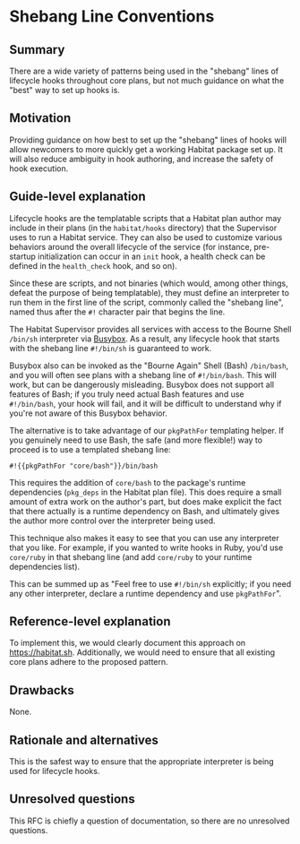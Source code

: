 # Shebang Line Conventions

## Summary
[summary]: #summary

There are a wide variety of patterns being used in the "shebang" lines of lifecycle hooks throughout core plans, but not much guidance on what the "best" way to set up hooks is.

## Motivation
[motivation]: #motivation

Providing guidance on how best to set up the "shebang" lines of hooks will allow newcomers to more quickly get a working Habitat package set up. It will also reduce ambiguity in hook authoring, and increase the safety of hook execution.

## Guide-level explanation
[guide-level-explanation]: #guide-level-explanation

Lifecycle hooks are the templatable scripts that a Habitat plan author may include in their plans (in the `habitat/hooks` directory) that the Supervisor uses to run a Habitat service. They can also be used to customize various behaviors around the overall lifecycle of the service (for instance, pre-startup initialization can occur in an `init` hook, a health check can be defined in the `health_check` hook, and so on).

Since these are scripts, and not binaries (which would, among other things, defeat the purpose of being templatable), they must define an interpreter to run them in the first line of the script, commonly called the "shebang line", named thus after the `#!` character pair that begins the line.

The Habitat Supervisor provides all services with access to the Bourne Shell `/bin/sh` interpreter via [Busybox](https://busybox.net/about.html). As a result, any lifecycle hook that starts with the shebang line `#!/bin/sh` is guaranteed to work.

Busybox also can be invoked as the "Bourne Again" Shell (Bash) `/bin/bash`, and you will often see plans with a shebang line of `#!/bin/bash`. This will work, but can be dangerously misleading. Busybox does not support all features of Bash; if you truly need actual Bash features and use `#!/bin/bash`, your hook will fail, and it will be difficult to understand why if you're not aware of this Busybox behavior.

The alternative is to take advantage of our `pkgPathFor` templating helper. If you genuinely need to use Bash, the safe (and more flexible!) way to proceed is to use a templated shebang line:

    #!{{pkgPathFor "core/bash"}}/bin/bash

This requires the addition of `core/bash` to the package's runtime dependencies (`pkg_deps` in the Habitat plan file). This does require a small amount of extra work on the author's part, but does make explicit the fact that there actually is a runtime dependency on Bash, and ultimately gives the author more control over the interpreter being used.

This technique also makes it easy to see that you can use any interpreter that you like. For example, if you wanted to write hooks in Ruby, you'd use `core/ruby` in that shebang line (and add `core/ruby` to your runtime dependencies list).

This can be summed up as "Feel free to use `#!/bin/sh` explicitly; if you need any other interpreter, declare a runtime dependency and use `pkgPathFor`".

## Reference-level explanation
[reference-level-explanation]: #reference-level-explanation

To implement this, we would clearly document this approach on https://habitat.sh. Additionally, we would need to ensure that all existing core plans adhere to the proposed pattern.

## Drawbacks
[drawbacks]: #drawbacks

None.

## Rationale and alternatives
[alternatives]: #alternatives

This is the safest way to ensure that the appropriate interpreter is being used for lifecycle hooks.

## Unresolved questions
[unresolved]: #unresolved-questions

This RFC is chiefly a question of documentation, so there are no unresolved questions.
